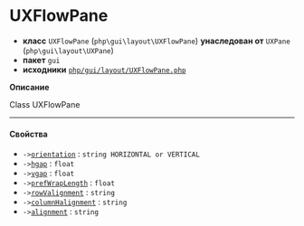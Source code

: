 # UXFlowPane

- **класс** `UXFlowPane` (`php\gui\layout\UXFlowPane`) **унаследован от** `UXPane` (`php\gui\layout\UXPane`)
- **пакет** `gui`
- **исходники** [`php/gui/layout/UXFlowPane.php`](./src/main/resources/JPHP-INF/sdk/php/gui/layout/UXFlowPane.php)

**Описание**

Class UXFlowPane

---

#### Свойства

- `->`[`orientation`](#prop-orientation) : `string HORIZONTAL or VERTICAL`
- `->`[`hgap`](#prop-hgap) : `float`
- `->`[`vgap`](#prop-vgap) : `float`
- `->`[`prefWrapLength`](#prop-prefwraplength) : `float`
- `->`[`rowValignment`](#prop-rowvalignment) : `string`
- `->`[`columnHalignment`](#prop-columnhalignment) : `string`
- `->`[`alignment`](#prop-alignment) : `string`